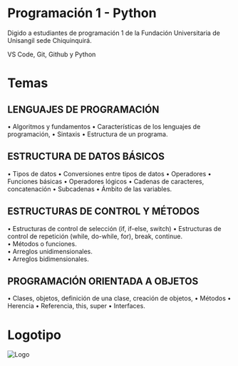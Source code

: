 
# Programación 1 - Python

Digido a estudiantes de programación 1 de la Fundación Universitaria de Unisangil sede Chiquinquirá.

VS Code, Git, Github y Python

# Temas

## LENGUAJES DE PROGRAMACIÓN	
•	Algoritmos y fundamentos
•	Características de los lenguajes de programación, 
•	Sintaxis
•	Estructura de un programa.
## ESTRUCTURA DE DATOS BÁSICOS	
•	Tipos de datos
•	Conversiones entre tipos de datos
•	Operadores
•	Funciones básicas
•	Operadores lógicos
•	Cadenas de caracteres, concatenación
•	Subcadenas
•	Ámbito de las variables.
## ESTRUCTURAS DE CONTROL Y MÉTODOS	
•	Estructuras de control de selección (if, if-else, switch)
•	Estructuras de control de repetición (while, do-while, for), break, continue.  
•	Métodos o funciones.  
•	Arreglos unidimensionales.  
•	Arreglos bidimensionales.
## PROGRAMACIÓN ORIENTADA A OBJETOS	
•	Clases, objetos, definición de una clase, creación de objetos, 
•	Métodos
•	Herencia
•	Referencia, this, super
•	Interfaces.


# Logotipo
![Logo](https://dev-to-uploads.s3.amazonaws.com/uploads/articles/th5xamgrr6se0x5ro4g6.png)

